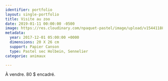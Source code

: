 ```yaml
---
identifier: portfolio
layout: single-portfolio
title: Visite au zoo
date: 2019-01-11 00:00:00 -0500
image: https://res.cloudinary.com/npaquet-pastel/image/upload/v1544118851/DSC01010-2-3.jpg
metadata:
  year: 2017-12-01 05:00:00 +0000
  dimensions: 20 X 26 cm
  support: Papier Canson
  type: Pastel sec Holbein, Sennelier
categorie: animaux

---
```

À vendre. 80 $ encadré.